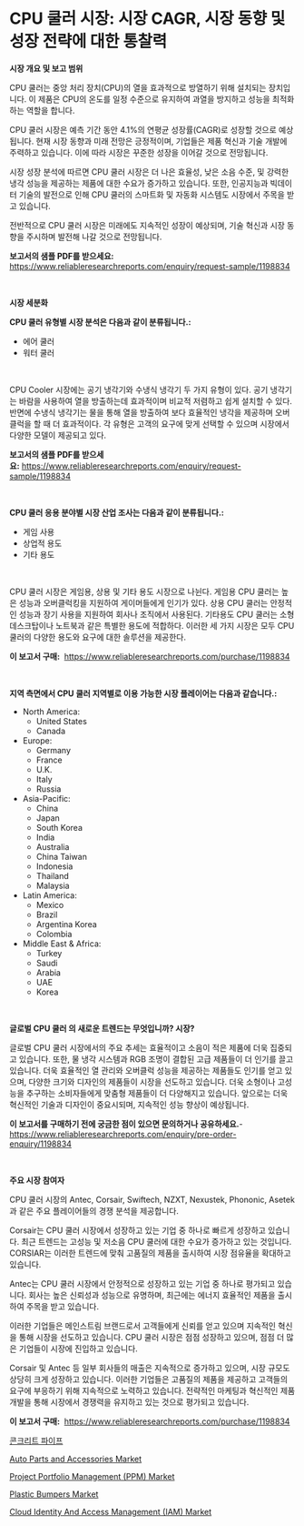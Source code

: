 <p><h1>CPU 쿨러 시장: 시장 CAGR, 시장 동향 및 성장 전략에 대한 통찰력</h1></p><p><strong>시장 개요 및 보고 범위</strong></p>
<p><p>CPU 쿨러는 중앙 처리 장치(CPU)의 열을 효과적으로 방열하기 위해 설치되는 장치입니다. 이 제품은 CPU의 온도를 일정 수준으로 유지하여 과열을 방지하고 성능을 최적화하는 역할을 합니다.</p><p>CPU 쿨러 시장은 예측 기간 동안 4.1%의 연평균 성장률(CAGR)로 성장할 것으로 예상됩니다. 현재 시장 동향과 미래 전망은 긍정적이며, 기업들은 제품 혁신과 기술 개발에 주력하고 있습니다. 이에 따라 시장은 꾸준한 성장을 이어갈 것으로 전망됩니다.</p><p>시장 성장 분석에 따르면 CPU 쿨러 시장은 더 나은 효율성, 낮은 소음 수준, 및 강력한 냉각 성능을 제공하는 제품에 대한 수요가 증가하고 있습니다. 또한, 인공지능과 빅데이터 기술의 발전으로 인해 CPU 쿨러의 스마트화 및 자동화 시스템도 시장에서 주목을 받고 있습니다.</p><p>전반적으로 CPU 쿨러 시장은 미래에도 지속적인 성장이 예상되며, 기술 혁신과 시장 동향을 주시하며 발전해 나갈 것으로 전망됩니다.</p></p>
<p><strong>보고서의 샘플 PDF를 받으세요:</strong> <a href="https://www.reliableresearchreports.com/enquiry/request-sample/1198834">https://www.reliableresearchreports.com/enquiry/request-sample/1198834</a></p>
<p>&nbsp;</p>
<p><strong>시장 세분화</strong></p>
<p><strong>CPU 쿨러 유형별 시장 분석은 다음과 같이 분류됩니다.:</strong></p>
<p><ul><li>에어 쿨러</li><li>워터 쿨러</li></ul></p>
<p>&nbsp;</p>
<p><p>CPU Cooler 시장에는 공기 냉각기와 수냉식 냉각기 두 가지 유형이 있다. 공기 냉각기는 바람을 사용하여 열을 방출하는데 효과적이며 비교적 저렴하고 쉽게 설치할 수 있다. 반면에 수냉식 냉각기는 물을 통해 열을 방출하여 보다 효율적인 냉각을 제공하며 오버클럭을 할 때 더 효과적이다. 각 유형은 고객의 요구에 맞게 선택할 수 있으며 시장에서 다양한 모델이 제공되고 있다.</p></p>
<p><strong>보고서의 샘플 PDF를 받으세요:</strong>&nbsp;<a href="https://www.reliableresearchreports.com/enquiry/request-sample/1198834">https://www.reliableresearchreports.com/enquiry/request-sample/1198834</a></p>
<p>&nbsp;</p>
<p><strong> CPU 쿨러 응용 분야별 시장 산업 조사는 다음과 같이 분류됩니다.:</strong></p>
<p><ul><li>게임 사용</li><li>상업적 용도</li><li>기타 용도</li></ul></p>
<p>&nbsp;</p>
<p><p>CPU 쿨러 시장은 게임용, 상용 및 기타 용도 시장으로 나뉜다. 게임용 CPU 쿨러는 높은 성능과 오버클럭킹을 지원하여 게이머들에게 인기가 있다. 상용 CPU 쿨러는 안정적인 성능과 장기 사용을 지원하여 회사나 조직에서 사용된다. 기타용도 CPU 쿨러는 소형 데스크탑이나 노트북과 같은 특별한 용도에 적합하다. 이러한 세 가지 시장은 모두 CPU 쿨러의 다양한 용도와 요구에 대한 솔루션을 제공한다.</p></p>
<p><strong>이 보고서 구매:</strong>&nbsp; <a href="https://www.reliableresearchreports.com/purchase/1198834">https://www.reliableresearchreports.com/purchase/1198834</a></p>
<p>&nbsp;</p>
<p><strong>지역 측면에서 CPU 쿨러 지역별로 이용 가능한 시장 플레이어는 다음과 같습니다.:</strong></p>
<p><ul>
    <li>
        North America:
        <ul>
            <li>United States</li>
            <li>Canada</li>
        </ul>
    </li>
    <li>
        Europe:
        <ul>
            <li>Germany</li>
            <li>France</li>
            <li>U.K.</li>
            <li>Italy</li>
            <li>Russia</li>
        </ul>
    </li>
    <li>
        Asia-Pacific:
        <ul>
            <li>China</li>
            <li>Japan</li>
            <li>South Korea</li>
            <li>India</li>
            <li>Australia</li>
            <li>China Taiwan</li>
            <li>Indonesia</li>
            <li>Thailand</li>
            <li>Malaysia</li>
        </ul>
    </li>
    <li>
        Latin America:
        <ul>
            <li>Mexico</li>
            <li>Brazil</li>
            <li>Argentina Korea</li>
            <li>Colombia</li>
        </ul>
    </li>
    <li>
        Middle East & Africa:
        <ul>
            <li>Turkey</li>
            <li>Saudi</li>
            <li>Arabia</li>
            <li>UAE</li>
            <li>Korea</li>
        </ul>
    </li>
    </ul></p>
<p>&nbsp;</p>
<p><strong>글로벌 CPU 쿨러 의 새로운 트렌드는 무엇입니까? 시장?</strong></p>
<p><p>글로벌 CPU 쿨러 시장에서의 주요 추세는 효율적이고 소음이 적은 제품에 더욱 집중되고 있습니다. 또한, 물 냉각 시스템과 RGB 조명이 결합된 고급 제품들이 더 인기를 끌고 있습니다. 더욱 효율적인 열 관리와 오버클럭 성능을 제공하는 제품들도 인기를 얻고 있으며, 다양한 크기와 디자인의 제품들이 시장을 선도하고 있습니다. 더욱 소형이나 고성능을 추구하는 소비자들에게 맞춤형 제품들이 더 다양해지고 있습니다. 앞으로는 더욱 혁신적인 기술과 디자인이 중요시되며, 지속적인 성능 향상이 예상됩니다.</p></p>
<p><strong>이 보고서를 구매하기 전에 궁금한 점이 있으면 문의하거나 공유하세요.</strong>- <a href="https://www.reliableresearchreports.com/enquiry/pre-order-enquiry/1198834">https://www.reliableresearchreports.com/enquiry/pre-order-enquiry/1198834</a></p>
<p>&nbsp;</p>
<p><strong>주요 시장 참여자</strong></p>
<p><p>CPU 쿨러 시장의 Antec, Corsair, Swiftech, NZXT, Nexustek, Phononic, Asetek과 같은 주요 플레이어들의 경쟁 분석을 제공합니다. </p><p>Corsair는 CPU 쿨러 시장에서 성장하고 있는 기업 중 하나로 빠르게 성장하고 있습니다. 최근 트렌드는 고성능 및 저소음 CPU 쿨러에 대한 수요가 증가하고 있는 것입니다. CORSIAR는 이러한 트렌드에 맞춰 고품질의 제품을 출시하여 시장 점유율을 확대하고 있습니다. </p><p>Antec는 CPU 쿨러 시장에서 안정적으로 성장하고 있는 기업 중 하나로 평가되고 있습니다. 회사는 높은 신뢰성과 성능으로 유명하며, 최근에는 에너지 효율적인 제품을 출시하여 주목을 받고 있습니다. </p><p>이러한 기업들은 메인스트림 브랜드로서 고객들에게 신뢰를 얻고 있으며 지속적인 혁신을 통해 시장을 선도하고 있습니다. CPU 쿨러 시장은 점점 성장하고 있으며, 점점 더 많은 기업들이 시장에 진입하고 있습니다. </p><p>Corsair 및 Antec 등 일부 회사들의 매출은 지속적으로 증가하고 있으며, 시장 규모도 상당히 크게 성장하고 있습니다. 이러한 기업들은 고품질의 제품을 제공하고 고객들의 요구에 부응하기 위해 지속적으로 노력하고 있습니다. 전략적인 마케팅과 혁신적인 제품 개발을 통해 시장에서 경쟁력을 유지하고 있는 것으로 평가되고 있습니다.</p></p>
<p><strong>이 보고서 구매:</strong>&nbsp;&nbsp;<a href="https://www.reliableresearchreports.com/purchase/1198834">https://www.reliableresearchreports.com/purchase/1198834</a></p>
<p><p><a href="https://github.com/hxzi07639916/Market-Research-Report-List-1/blob/main/3941695188275.md">콘크리트 파이프</a></p><p><a href="https://github.com/Paul14Anderson63/Market-Research-Report-List-3/blob/main/auto-parts-and-accessories-market.md">Auto Parts and Accessories Market</a></p><p><a href="https://woozy-pyroraptor-a1f.notion.site/Project-Portfolio-Management-PPM-Market-Size-Reflecting-a-Forecast-Till-2031-Market-By-Type-By-A-28510b6d424c4a6f9714694e0f3a556f">Project Portfolio Management (PPM) Market</a></p><p><a href="https://github.com/mabutironaldo/Market-Research-Report-List-3/blob/main/plastic-bumpers-market.md">Plastic Bumpers Market</a></p><p><a href="https://rainy-horn-d69.notion.site/Cloud-Identity-And-Access-Management-IAM-Market-Size-Share-Trends-Analysis-Report-By-Applicatio-1300a1677ed54c65a295837905791edc">Cloud Identity And Access Management (IAM) Market</a></p></p>
